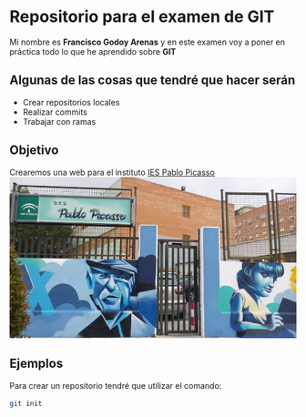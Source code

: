 # Repositorio para el examen de GIT

Mi nombre es **Francisco Godoy Arenas** y en este examen voy a poner en práctica todo lo que he aprendido sobre
**GIT**

## Algunas de las cosas que tendré que hacer serán

- Crear repositorios locales
- Realizar commits
- Trabajar con ramas

## Objetivo
Crearemos una web para el instituto <u><a href="https://fpiespablopicasso.es">IES Pablo Picasso</a></u>
![IES Pablo Picasso](ImagenPicasso.jpg)

## Ejemplos  
Para crear un repositorio tendré que utilizar el comando:

```bash
git init

